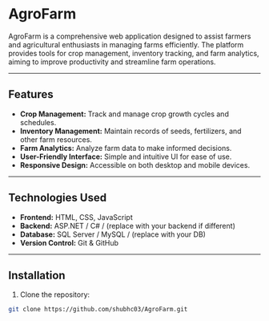 # AgroFarm

AgroFarm is a comprehensive web application designed to assist farmers and agricultural enthusiasts in managing farms efficiently. The platform provides tools for crop management, inventory tracking, and farm analytics, aiming to improve productivity and streamline farm operations.

---

## Features

- **Crop Management:** Track and manage crop growth cycles and schedules.
- **Inventory Management:** Maintain records of seeds, fertilizers, and other farm resources.
- **Farm Analytics:** Analyze farm data to make informed decisions.
- **User-Friendly Interface:** Simple and intuitive UI for ease of use.
- **Responsive Design:** Accessible on both desktop and mobile devices.

---

## Technologies Used

- **Frontend:** HTML, CSS, JavaScript
- **Backend:** ASP.NET / C# / (replace with your backend if different)
- **Database:** SQL Server / MySQL / (replace with your DB)
- **Version Control:** Git & GitHub

---

## Installation

1. Clone the repository:

```bash
git clone https://github.com/shubhc03/AgroFarm.git
